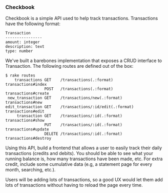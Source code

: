 ### Checkbook

Checkbook is a simple API used to help track transactions. Transactions have the
following format: 

````
Transaction
----------------
amount: integer
description: text
type: number
````

We've built a barebones implementation that exposes a CRUD interface to
Transaction. The following routes are defined out of the box:

````
$ rake routes
    transactions GET    /transactions(.:format)          transactions#index
                 POST   /transactions(.:format)          transactions#create
 new_transaction GET    /transactions/new(.:format)      transactions#new
edit_transaction GET    /transactions/:id/edit(.:format) transactions#edit
     transaction GET    /transactions/:id(.:format)      transactions#show
                 PUT    /transactions/:id(.:format)      transactions#update
                 DELETE /transactions/:id(.:format)      transactions#destroy
````

Using this API, build a frontend that allows a user to easily track their daily
transactions (credits and debits). You should be able to see what your running
balance is, how many transactions have been made, etc. For extra credit, include
some cumulative data (e.g, a statement page for every month, searching, etc.).

Users will be adding lots of transactions, so a good UX would let them add lots
of transactions without having to reload the page every time.
